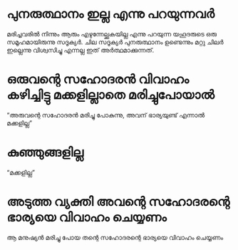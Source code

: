 # പുനരുത്ഥാനം ഇല്ല എന്നു പറയുന്നവർ
മരിച്ചവരിൽ നിന്നും ആരും എഴുന്നേല്ക്കുകയില്ല എന്നു പറയുന്ന യഹൂദരുടെ ഒരു സമൂഹമായിരുന്നു സദൂക്യർ. ചില സദൂക്യർ പുനരുത്ഥാനം ഉണ്ടെന്നും മറ്റു ചിലർ ഇല്ലെന്നു വിശ്വസിച്ചു എന്നല്ല ഇത് അർത്ഥമാക്കുന്നത്.
# ഒരുവന്റെ സഹോദരൻ വിവാഹം കഴിച്ചിട്ടു മക്കളില്ലാതെ മരിച്ചുപോയാൽ
“അരുവന്റെ സഹോദരൻ മരിച്ചു പോകുന്നു, അവന് ഭാര്യയുണ്ട് എന്നാൽ മക്കളില്ല”
# കുഞ്ഞുങ്ങളില്ല
“മക്കളില്ല”
# അടുത്ത വ്യക്തി അവന്റെ സഹോദരന്റെ ഭാര്യയെ വിവാഹം ചെയ്യണം
ആ മനുഷ്യൻ മരിച്ചു പോയ തന്റെ സഹോദരന്റെ ഭാര്യയെ വിവാഹം ചെയ്യണം 
